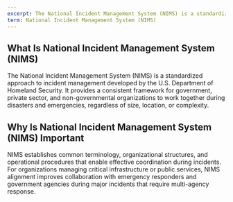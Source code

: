 ```yaml
---
excerpt: The National Incident Management System (NIMS) is a standardized approach to incident management developed by the U.S. Department of Homeland Security.
term: National Incident Management System (NIMS)
---
```

## What Is National Incident Management System (NIMS)

The National Incident Management System (NIMS) is a standardized approach to incident management developed by the U.S. Department of Homeland Security. It provides a consistent framework for government, private sector, and non-governmental organizations to work together during disasters and emergencies, regardless of size, location, or complexity.

## Why Is National Incident Management System (NIMS) Important

NIMS establishes common terminology, organizational structures, and operational procedures that enable effective coordination during incidents. For organizations managing critical infrastructure or public services, NIMS alignment improves collaboration with emergency responders and government agencies during major incidents that require multi-agency response.